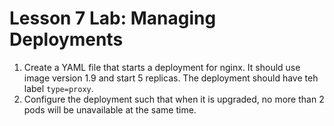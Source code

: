 # Lesson 7 Lab: Managing Deployments

1. Create a YAML file that starts a deployment for nginx. It should use image version 1.9 and start 5 replicas. The deployment should have teh label `type=proxy`.
2. Configure the deployment such that when it is upgraded, no more than 2 pods will be unavailable at the same time.
